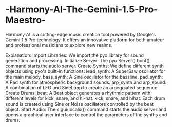 # -Harmony-AI-The-Gemini-1.5-Pro-Maestro-
Harmony AI is a cutting-edge music creation tool powered by Google's Gemini 1.5 Pro technology. It offers an innovative platform for both amateur and professional musicians to explore new realms.

Explanation:
Import Libraries: We import the pyo library for sound generation and processing.
Initialize Server: The pyo.Server().boot() command starts the audio server.
Create Synths: We define different synth objects using pyo's built-in functions:
lead_synth: A SuperSaw oscillator for the main melody.
bass_synth: A Sine oscillator for the bassline.
pad_synth: A Pad synth for atmospheric background sounds.
arp_synth and arp_sound: A combination of LFO and SineLoop to create an arpeggiated sequence.
Create Drums:
beat: A Beat object generates a rhythmic pattern with different levels for kick, snare, and hi-hat.
kick, snare, and hihat: Each drum sound is created using Sine or Noise oscillators controlled by the beat object.
Start Audio: The s.gui(locals()) command starts the audio server and opens a graphical user interface to control the parameters of the synths and drums.
